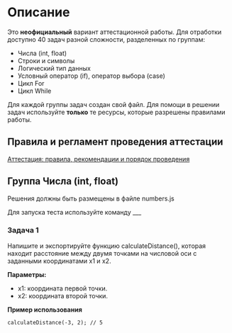 # Описание

Это **неофициальный** вариант аттестационной работы. Для отработки доступно 40 задач разной сложности, разделенных по группам:

- Числа (int, float)
- Строки и символы
- Логический тип данных
- Условный оператор (if), оператор выбора (case)
- Цикл For
- Цикл While

Для каждой группы задач создан свой файл. Для помощи в решении задач используйте **только** те ресурсы, которые разрешены правилами работы.

## Правила и регламент проведения аттестации

[Аттестация: правила, рекомендации и порядок проведения](https://hexly.notion.site/d9289c18871c44508bc7c7f05a51d94f)

## Группа Числа (int, float)

Решения должны быть размещены в файле numbers.js

Для запуска теста используйте команду ___

### Задача 1
Напишите и экспортируйте функцию calculateDistance(), которая находит расстояние между двумя точками на числовой оси с заданными координатами x1 и x2.

**Параметры:**

- x1: координата первой точки.
- x2: координата второй точки.

**Пример использования**
```calculateDistance(0, 5); // 5
calculateDistance(-3, 2); // 5
```